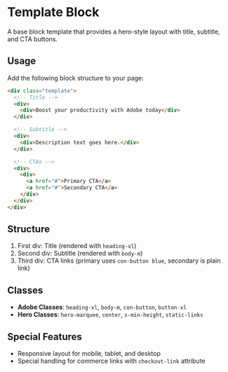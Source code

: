# Template Block

A base block template that provides a hero-style layout with title, subtitle, and CTA buttons.

## Usage

Add the following block structure to your page:

```html
<div class="template">
  <!-- Title -->
  <div>
    <div>Boost your productivity with Adobe today</div>
  </div>

  <!-- Subtitle -->
  <div>
    <div>Description text goes here.</div>
  </div>

  <!-- CTAs -->
  <div>
    <div>
      <a href="#">Primary CTA</a>
      <a href="#">Secondary CTA</a>
    </div>
  </div>
</div>
```

## Structure

1. First div: Title (rendered with `heading-xl`)
2. Second div: Subtitle (rendered with `body-m`)
3. Third div: CTA links (primary uses `con-button blue`, secondary is plain link)

## Classes

- **Adobe Classes**: `heading-xl`, `body-m`, `con-button`, `button-xl`
- **Hero Classes**: `hero-marquee`, `center`, `s-min-height`, `static-links`

## Special Features

- Responsive layout for mobile, tablet, and desktop
- Special handling for commerce links with `checkout-link` attribute
